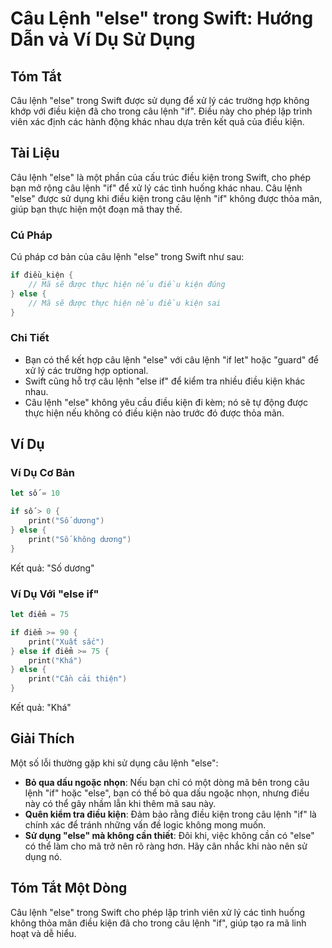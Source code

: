 <!--
Meta Description: # Câu Lệnh "else" trong Swift: Hướng Dẫn và Ví Dụ Sử Dụng ## Tóm Tắt Câu lệnh "else" trong Swift được sử dụng để xử lý các trường hợp không khớp với đ...
Meta Keywords: else, câu, lệnh, điều, kiện
-->

# Câu Lệnh "else" trong Swift: Hướng Dẫn và Ví Dụ Sử Dụng

## Tóm Tắt
Câu lệnh "else" trong Swift được sử dụng để xử lý các trường hợp không khớp với điều kiện đã cho trong câu lệnh "if". Điều này cho phép lập trình viên xác định các hành động khác nhau dựa trên kết quả của điều kiện.

## Tài Liệu
Câu lệnh "else" là một phần của cấu trúc điều kiện trong Swift, cho phép bạn mở rộng câu lệnh "if" để xử lý các tình huống khác nhau. Câu lệnh "else" được sử dụng khi điều kiện trong câu lệnh "if" không được thỏa mãn, giúp bạn thực hiện một đoạn mã thay thế.

### Cú Pháp
Cú pháp cơ bản của câu lệnh "else" trong Swift như sau:

```swift
if điều_kiện {
    // Mã sẽ được thực hiện nếu điều kiện đúng
} else {
    // Mã sẽ được thực hiện nếu điều kiện sai
}
```

### Chi Tiết
- Bạn có thể kết hợp câu lệnh "else" với câu lệnh "if let" hoặc "guard" để xử lý các trường hợp optional.
- Swift cũng hỗ trợ câu lệnh "else if" để kiểm tra nhiều điều kiện khác nhau.
- Câu lệnh "else" không yêu cầu điều kiện đi kèm; nó sẽ tự động được thực hiện nếu không có điều kiện nào trước đó được thỏa mãn.

## Ví Dụ
### Ví Dụ Cơ Bản
```swift
let số = 10

if số > 0 {
    print("Số dương")
} else {
    print("Số không dương")
}
```
Kết quả: "Số dương"

### Ví Dụ Với "else if"
```swift
let điểm = 75

if điểm >= 90 {
    print("Xuất sắc")
} else if điểm >= 75 {
    print("Khá")
} else {
    print("Cần cải thiện")
}
```
Kết quả: "Khá"

## Giải Thích
Một số lỗi thường gặp khi sử dụng câu lệnh "else":
- **Bỏ qua dấu ngoặc nhọn**: Nếu bạn chỉ có một dòng mã bên trong câu lệnh "if" hoặc "else", bạn có thể bỏ qua dấu ngoặc nhọn, nhưng điều này có thể gây nhầm lẫn khi thêm mã sau này.
- **Quên kiểm tra điều kiện**: Đảm bảo rằng điều kiện trong câu lệnh "if" là chính xác để tránh những vấn đề logic không mong muốn.
- **Sử dụng "else" mà không cần thiết**: Đôi khi, việc không cần có "else" có thể làm cho mã trở nên rõ ràng hơn. Hãy cân nhắc khi nào nên sử dụng nó.

## Tóm Tắt Một Dòng
Câu lệnh "else" trong Swift cho phép lập trình viên xử lý các tình huống không thỏa mãn điều kiện đã cho trong câu lệnh "if", giúp tạo ra mã linh hoạt và dễ hiểu.